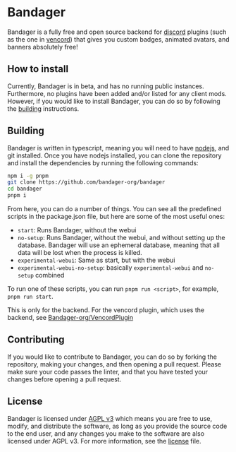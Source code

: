 # Bandager
Bandager is a fully free and open source backend for [discord](https://discord.com) plugins (such as the one in [vencord](https://vencord.dev)) that gives you custom badges, animated avatars, and banners absolutely free!

## How to install
Currently, Bandager is in beta, and has no running public instances. Furthermore, no plugins have been added and/or listed for any client mods. However, if you would like to install Bandager, you can do so by following the [building](#building) instructions.


## Building
Bandager is written in typescript, meaning you will need to have [nodejs](https://nodejs.org), and git installed. Once you have nodejs installed, you can clone the repository and install the dependencies by running the following commands:
```bash
npm i -g pnpm
git clone https://github.com/bandager-org/bandager
cd bandager
pnpm i
```

From here, you can do a number of things. You can see all the predefined scripts in the package.json file, but here are some of the most useful ones:
- `start`: Runs Bandager, without the webui
- `no-setup`: Runs Bandager, without the webui, and without setting up the database. Bandager will use an ephemeral database, meaning that all data will be lost when the process is killed.
- `experimental-webui`: Same as start, but with the webui
- `experimental-webui-no-setup`: basically `experimental-webui` and `no-setup` combined

To run one of these scripts, you can run `pnpm run <script>`, for example, `pnpm run start`.

This is only for the backend. For the vencord plugin, which uses the backend, see [Bandager-org/VencordPlugin](https://github.com/Bandager-org/VencordPlugin)


## Contributing
If you would like to contribute to Bandager, you can do so by forking the repository, making your changes, and then opening a pull request. Please make sure your code passes the linter, and that you have tested your changes before opening a pull request.

## License
Bandager is licensed under [AGPL v3](https://choosealicense.com/licenses/agpl-3.0/) which means you are free to use, modify, and distribute the software, as long as you provide the source code to the end user, and any changes you make to the software are also licensed under AGPL v3. For more information, see the [license](LICENSE) file.
